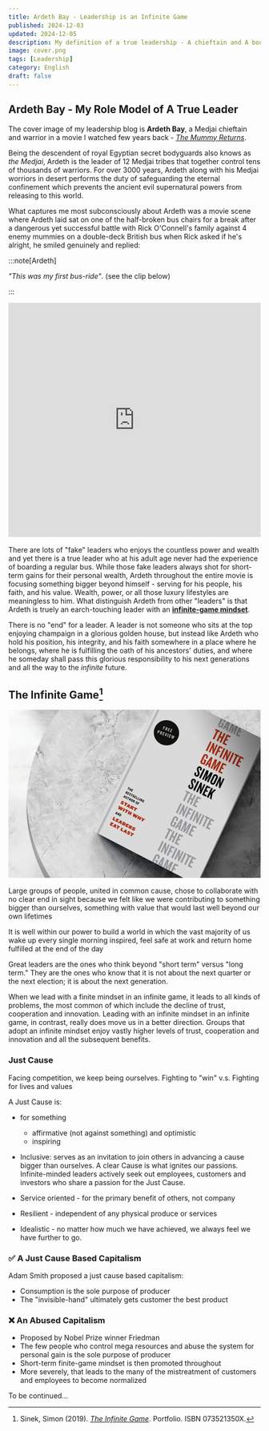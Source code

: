 ```yaml
---
title: Ardeth Bay - Leadership is an Infinite Game
published: 2024-12-03
updated: 2024-12-05
description: My definition of a true leadership - A chieftain and A book
image: cover.png
tags: [Leadership]
category: English
draft: false
---
```


Ardeth Bay - My Role Model of A True Leader
-------------------------------------------

The cover image of my leadership blog is __Ardeth Bay__, a Medjai chieftain and warrior in a movie I watched few years
back - [_The Mummy Returns_](https://youtu.be/DtKDPBqMu3o).

Being the descendent of royal Egyptian secret bodyguards also knows as _the Medjai_, Ardeth is the leader of 12 Medjai
tribes that together control tens of thousands of warriors. For over 3000 years, Ardeth along with his Medjai worriors
in desert performs the duty of safeguarding the eternal confinement which prevents the ancient evil supernatural powers
from releasing to this world. 

What captures me most subconsciously about Ardeth was a movie scene where Ardeth laid sat on one of the half-broken bus
chairs for a break after a dangerous yet successful battle with Rick O'Connell's family against 4 enemy mummies on a
double-deck British bus when Rick asked if he's alright, he smiled genuinely and replied:

:::note[Ardeth]

_"This was my first bus-ride"_. (see the clip below)

:::

<iframe width="100%" height="468" src="https://www.youtube.com/embed/DtKDPBqMu3o?start=2839" title="The Mummy Returns" frameborder="0" allow="accelerometer; autoplay; clipboard-write; encrypted-media; gyroscope; picture-in-picture; web-share" allowfullscreen></iframe>

There are lots of "fake" leaders who enjoys the countless power and wealth and yet there is a true leader who at his
adult age never had the experience of boarding a regular bus. While those fake leaders always shot for short-term gains
for their personal wealth, Ardeth throughout the entire movie is focusing something bigger beyond himself - serving for
his people, his faith, and his value. Wealth, power, or all those luxury lifestyles are meaningless to him. What
distinguish Ardeth from other "leaders" is that Ardeth is truely an earch-touching leader with an
[__infinite-game mindset__](#the-infinite-game1).

There is no "end" for a leader. A leader is not someone who sits at the top enjoying champaign in a glorious golden
house, but instead like Ardeth who hold his position, his integrity, and his faith somewhere in a place where he
belongs, where he is fulfilling the oath of his ancestors' duties, and where he someday shall pass this glorious
responsibility to his next generations and all the way to the _infinite_ future.

The Infinite Game[^1]
---------------------

![](./the-infinite-game.png)

Large groups of people, united in common cause, chose to collaborate with no clear end in sight because we felt like we
were contributing to something bigger than ourselves, something with value that would last well beyond our own lifetimes

It is well within our power to build a world in which the vast majority of us wake up every single morning inspired,
feel safe at work and return home fulfilled at the end of the day

Great leaders are the ones who think beyond "short term" versus "long term." They are the ones who know that it is not
about the next quarter or the next election; it is about the next generation.

When we lead with a finite mindset in an infinite game, it leads to all kinds of problems, the most common of which
include the decline of trust, cooperation and innovation. Leading with an infinite mindset in an infinite game, in
contrast, really does move us in a better direction. Groups that adopt an infinite mindset enjoy vastly higher levels of
trust, cooperation and innovation and all the subsequent benefits.

### Just Cause

Facing competition, we keep being ourselves. Fighting to "win" v.s. Fighting for lives and values

A Just Cause is:

- for something

  - affirmative (not against something) and optimistic
  - inspiring

- Inclusive: serves as an invitation to join others in advancing a cause bigger than ourselves. A clear Cause is what ignites our passions. Infinite-minded leaders actively seek out employees, customers and investors who share a passion for the Just Cause.
- Service oriented - for the primary benefit of others, not company
- Resilient - independent of any physical produce or services
- Idealistic - no matter how much we have achieved, we always feel we have further to go.

### ✅ A Just Cause Based Capitalism

Adam Smith proposed a just cause based capitalism:

- Consumption is the sole purpose of producer
- The "invisible-hand" ultimately gets customer the best product

### ❌ An Abused Capitalism

- Proposed by Nobel Prize winner Friedman
- The few people who control mega resources and abuse the system for personal gain is the sole purpose of producer
- Short-term finite-game mindset is then promoted throughout
- More severely, that leads to the many of the mistreatment of customers and employees to become normalized

To be continued...

[^1]: Sinek, Simon (2019). [_The Infinite Game_](https://dokumen.pub/the-infinite-game.html). Portfolio. ISBN 073521350X.
